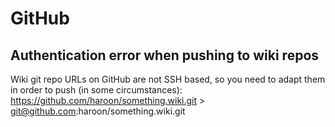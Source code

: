 # GitHub 

## Authentication error when pushing to wiki repos

Wiki git repo URLs on GitHub are not SSH based, so you need to adapt them in order to push (in some circumstances):
https://github.com/haroon/something.wiki.git > git@github.com:haroon/something.wiki.git

